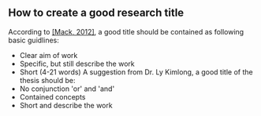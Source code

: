 ## How to create a good research title
According to [[Mack, 2012]](https://www.researchgate.net/profile/Chris-Mack-2/publication/278081968_How_to_write_a_good_scientific_paper_title_abstract_and_keywords/links/567c0f3008aebccc4e00dd21/How-to-write-a-good-scientific-paper-title-abstract-and-keywords.pdf#page=3.16), a good title should be contained as following basic guidlines:
- Clear aim of work
- Specific, but still describe the work
- Short (4-21 words)
A suggestion from Dr. Ly Kimlong, a good title of the thesis should be:
- No conjunction 'or' and 'and'
- Contained concepts
- Short and describe the work
